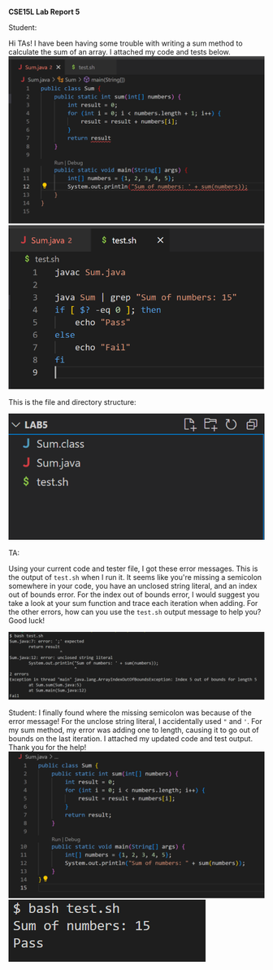 **CSE15L Lab Report 5**

Student:

Hi TAs! I have been having some trouble with writing a sum method to calculate the sum of an array. I attached my code and tests below. 
![Image](buggycode.png)
![Image](tests.png)

This is the file and directory structure:

![Image](structure.png)

TA:

Using your current code and tester file, I got these error messages. This is the output of ```test.sh``` when I run it. It seems like you're missing a semicolon somewhere in your code, you have an unclosed string literal, and an index out of bounds error. For the index out of bounds error, I would suggest you take a look at your sum function and trace each iteration when adding. For the other errors, how can you use the ```test.sh``` output message to help you? Good luck! 

![Image](testoutput.png)


Student: I finally found where the missing semicolon was because of the error message! For the unclose string literal, I accidentally used ```"``` and ```'```. For my sum method, my error was adding one to length, causing it to go out of bounds on the last iteration. I attached my updated code and test output. Thank you for the help! 
![Image](successcode.png)
![Image](successoutput.png)

